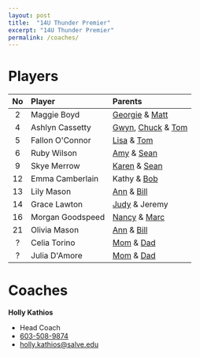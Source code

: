 ```yaml
---
layout: post
title:  "14U Thunder Premier"
excerpt: "14U Thunder Premier"
permalink: /coaches/
---
```

# Players

|No    | Player               | Parents          |
|:----:|:---------------------|:-----------------|
| 2    |Maggie Boyd           | [Georgie](mailto:georgie@arc2arc.com) & [Matt](mailto:matt@arc2arc.com)    |
| 4    |Ashlyn Cassetty       | [Gwyn](mailto:gcassetty@gmail.com), [Chuck](mailto:cmatthewssr@icloud.com) & [Tom](mailto:thomascassetty@gmail.com)     |
| 5    |Fallon O'Connor       | [Lisa](mailto:laoconnor04@hotmail.com) & [Tom](mailto:tfoconnor86@gmail.com)               |
| 6    |Ruby Wilson           | [Amy](mailto:amytwilson03@gmail.com) & [Sean](mailto:swilwil@yahoo.com)        |
| 9    |Skye Merrow           | [Karen](mailto:kmerrow@msn.com) & [Sean](mailto:seanmerrow@gmail.com)     |
| 12   |Emma Camberlain       | Kathy & [Bob](mailto:robert.camberlain@kodak.com)
| 13   |Lily Mason            | [Ann](mailto:annmason@trugreenmail.com) & [Bill](mailto:wcmjr@comcast.net)      |
| 14   |Grace Lawton          | [Judy](mailto:jlsgoodtimes@gmail.com) & Jeremy   |
| 16   |Morgan Goodspeed      | [Nancy](mailto:nancy.goodspeed@eversource.com) & [Marc](mailto:marcgoodspeed@comcast.net)     |
| 21   |Olivia Mason          | [Ann](mailto:annmason@trugreenmail.com) & [Bill](mailto:wcmjr@comcast.net)      |
| ?    |Celia Torino          | [Mom](mailto:celiasmom@heremail.com) & [Dad](mailto:celiasdad@hisemail.com) |
| ?    |Julia D'Amore         | [Mom](mailto:juliaasmom@heremail.com) & [Dad](mailto:juliasdad@hisemail.com) |


# Coaches

**Holly Kathios**
* Head Coach
* [603-508-9874](tel:+1-603-508-9874)
* [holly.kathios@salve.edu](mailto:holly.kathios@salve.edu)


